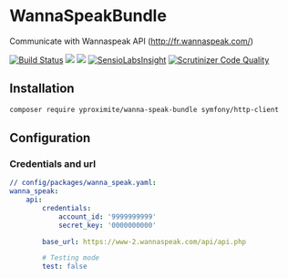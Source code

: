 # WannaSpeakBundle
Communicate with Wannaspeak API (http://fr.wannaspeak.com/)

[![Build Status](https://travis-ci.com/Yproximite/YproxMessagesBundle.svg?token=pNBs2oaRpfxdyhqWf28h&branch=master)](https://travis-ci.com/Yproximite/YproxMessagesBundle)
![](https://img.shields.io/badge/php->%207.3-blue)
![](https://img.shields.io/badge/Symfony-%5E4.3-blue)
[![SensioLabsInsight](https://insight.sensiolabs.com/projects/bfac8ac4-0f50-408d-8652-4b36738f94ee/small.png)](https://insight.sensiolabs.com/projects/bfac8ac4-0f50-408d-8652-4b36738f94ee) [![Scrutinizer Code Quality](https://scrutinizer-ci.com/g/Yproximite/WannaSpeakBundle/badges/quality-score.png?b=master)](https://scrutinizer-ci.com/g/Yproximite/WannaSpeakBundle/?branch=master)

## Installation

```bash
composer require yproximite/wanna-speak-bundle symfony/http-client
```

## Configuration

### Credentials and url

``` yaml
// config/packages/wanna_speak.yaml:
wanna_speak:
    api:
        credentials:
            account_id: '9999999999'
            secret_key: '0000000000'

        base_url: https://www-2.wannaspeak.com/api/api.php

        # Testing mode
        test: false
```

